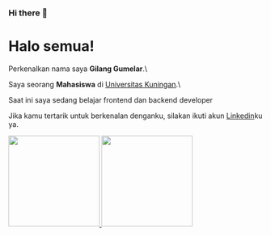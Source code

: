 ### Hi there 👋

<!--
**gilangggumelar/gilangggumelar** is a ✨ _special_ ✨ repository because its `README.md` (this file) appears on your GitHub profile.

Here are some ideas to get you started:

- 🔭 I’m currently working on ...
- 🌱 I’m currently learning ...
- 👯 I’m looking to collaborate on ...
- 🤔 I’m looking for help with ...
- 💬 Ask me about ...
- 📫 How to reach me: ...
- 😄 Pronouns: ...
- ⚡ Fun fact: ...
-->

# Halo semua! 

Perkenalkan nama saya **Gilang Gumelar**.\

Saya seorang **Mahasiswa** di [Universitas Kuningan](https://uniku.ac.id/).\

Saat ini saya sedang belajar frontend dan backend developer

Jika kamu tertarik untuk berkenalan denganku, silakan ikuti akun [Linkedin](https://www.linkedin.com/in/gilang-gumelar-96b35621a/)ku ya.

<p align="left">
<a href="https://github.com/gilangggumelar">
  <img height="180em" src="https://github-readme-stats-eight-theta.vercel.app/api?username=gilangadhan&show_icons=true&theme=algolia&include_all_commits=true&count_private=true"/>
  <img height="180em" src="https://github-readme-stats-eight-theta.vercel.app/api/top-langs/?username=gilangggumelar&layout=compact&langs_count=8&theme=algolia"/>
</a>
</p>
